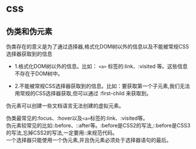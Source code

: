 # css

## 伪类和伪元素

伪类存在的意义是为了通过选择器,格式化DOM树以外的信息以及不能被常规CSS选择器获取到的信息

- 1.格式化DOM树以外的信息。比如： `<a>` 标签的:link、:visited 等。这些信息不存在于DOM树中。

- 2.不能被常规CSS选择器获取到的信息。比如：要获取第一个子元素,我们无法用常规的CSS选择器获取,但可以通过 :first-child 来获取到。

伪元素可以创建一些文档语言无法创建的虚拟元素。

伪类最常见的:focus、:hover以及`<a>`标签的:link、:visited等。  
伪元素较常见的比如::before、::after等。:before是CSS2的写法,::before是CSS3的写法,忘掉CSS2的写法,一定要用::来规范代码。  
一个选择器只能使用一个伪元素,并且伪元素必须处于选择器语句的最后。
